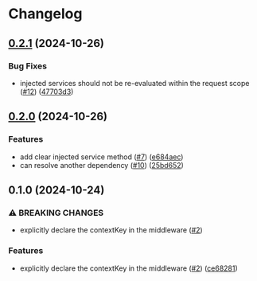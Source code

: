 # Changelog

## [0.2.1](https://github.com/maou-shonen/hono-simple-DI/compare/v0.2.0...v0.2.1) (2024-10-26)


### Bug Fixes

* injected services should not be re-evaluated within the request scope ([#12](https://github.com/maou-shonen/hono-simple-DI/issues/12)) ([47703d3](https://github.com/maou-shonen/hono-simple-DI/commit/47703d37f008e8aaa0575e2f3a25254dfd132229))

## [0.2.0](https://github.com/maou-shonen/hono-simple-DI/compare/v0.1.0...v0.2.0) (2024-10-26)


### Features

* add clear injected service method ([#7](https://github.com/maou-shonen/hono-simple-DI/issues/7)) ([e684aec](https://github.com/maou-shonen/hono-simple-DI/commit/e684aecc9817305cfea643952241e34751bfae7c))
* can resolve another dependency ([#10](https://github.com/maou-shonen/hono-simple-DI/issues/10)) ([25bd652](https://github.com/maou-shonen/hono-simple-DI/commit/25bd6526a91fcb56c46dcd199b8f653427455f64))

## 0.1.0 (2024-10-24)


### ⚠ BREAKING CHANGES

* explicitly declare the contextKey in the middleware ([#2](https://github.com/maou-shonen/hono-simple-DI/issues/2))

### Features

* explicitly declare the contextKey in the middleware ([#2](https://github.com/maou-shonen/hono-simple-DI/issues/2)) ([ce68281](https://github.com/maou-shonen/hono-simple-DI/commit/ce6828192efcad230af2092571b7a7d08a6760e2))
